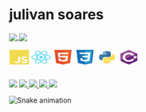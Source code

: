 

# julivan soares


<a href="https://github.com/julivansoares"> 

  <img align="center" src="https://github-readme-stats.vercel.app/api?username=julivansoares&show_icons=true&theme=chartreuse-dark" />

  <img align="center" src="https://github-readme-stats.vercel.app/api/top-langs/?username=julivansoares&theme=chartreuse-dark" />

</a>

<div style="display: inline_block"><br>
  <img align="center" height="30" width="40" src="https://raw.githubusercontent.com/devicons/devicon/master/icons/javascript/javascript-plain.svg">
  <img align="center" height="30" width="40" src="https://raw.githubusercontent.com/devicons/devicon/master/icons/react/react-original.svg">
  <img align="center" height="30" width="40" src="https://raw.githubusercontent.com/devicons/devicon/master/icons/html5/html5-original.svg">
  <img align="center" height="30" width="40" src="https://raw.githubusercontent.com/devicons/devicon/master/icons/css3/css3-original.svg">
  <img align="center" height="30" width="40" src="https://raw.githubusercontent.com/devicons/devicon/master/icons/python/python-original.svg">
  <img align="center" height="30" width="40" src="https://raw.githubusercontent.com/devicons/devicon/master/icons/csharp/csharp-original.svg">
</div>

##
<div> 
  <a href="https://www.youtube.com/channel/UCgl2yygRFddNbKoyPoiIg7g" target="_blank"><img src="https://img.shields.io/badge/YouTube-FF0000?style=for-the-badge&logo=youtube&logoColor=white" target="_blank"></a>
   <a href="https://www.twitch.tv/hardsoares" target="_blank">
  <img src="https://img.shields.io/badge/Twitch-9146FF?style=for-the-badge&logo=twitch&logoColor=white" target="_blank">
  </a><a href="https://www.linkedin.com/in/julivan-soares/" target="_blank"><img src="https://img.shields.io/badge/Discord-7289DA?style=for-the-badge&logo=discord&logoColor=white" target="_blank">
</a> 
  <a href = "mailto:julivan.soares@outlook.com"><img src="https://img.shields.io/badge/Microsoft_Outlook-0078D4?style=for-the-badge&logo=microsoft-outlook&logoColor=white" target="_blank">
  </a><a href="https://www.linkedin.com/in/julivan-soares/" target="_blank"><img src="https://img.shields.io/badge/-LinkedIn-%230077B5?style=for-the-badge&logo=linkedin&logoColor=white" target="_blank"></a> 
</div>


![Snake animation](https://github.com/julivansoares/julivansoares/blob/output/github-contribution-grid-snake.svg)



